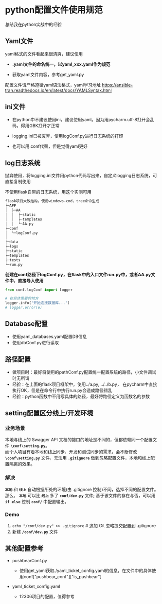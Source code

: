 # python配置文件使用规范

总结我在python实战中的经验

## Yaml文件

yaml格式的文件看起来很清爽，建议使用

- **.yaml文件的命名统一，以yaml_xxx.yaml作为规范**

- 获取yaml文件内容，参考get_yaml.py



配置文件请严格遵循yaml语法格式，yaml学习地址 https://ansible-tran.readthedocs.io/en/latest/docs/YAMLSyntax.html


## ini文件

- 在python中不建议使用ini，建议使用yaml。因为用pycharm.utf-8打开会乱码，得用GBK打开才正常

- logging.ini已被废弃，使用logConf.py进行日志系统的打印

- 也可以用.conf代替，但是觉得yaml更好


## log日志系统

抛弃使用，将logging.ini文件用python代码写出来，自定义logging日志系统，可直接复制使用

不使用flask自带的日志系统，用这个实测可用

```md
flask项目大致结构，使用windows-cmd，tree命令生成
├─APP
│  ├─AA
│  │  ├─static
│  │  ├─templates
│  │  └─AA.py
├─conf
│  └─logConf.py
│  
├─data
├─logs
├─static
├─templates
├─tests
└─run.py
```

**创建在conf路径下logConf.py，在flask中的入口文件run.py中，或者AA.py文件中，直接导入使用**
```python
from conf.logConf import logger

# 在具体需要的地方
logger.info('开始连接数据库...')
# logger.error(e)
```

## Database配置

- 使用yaml_databases.yaml配置DB信息
- 使用dbConf.py进行读取


## 路径配置

- 做项目时：最好将使用的pathConf.py配置统一配置系统的路径，小文件调试时无所谓
- 经验：在上面的flask项目框架中，使用../a.py, ../../b.py， 在pycharm中直接执行OK，但是在命令行中执行run.py会造成路径错乱
- 经验：python函数中不用写具体的路径，最好将路径定义为函数名的参数


## setting配置区分线上/开发环境

### 业务场景
本地与线上的 Swagger API 文档的接口的地址是不同的，但都依赖同一个配置文件 **`\conf\setting.py`**。<br>
而个人项目有着本地和线上同步，开发和测试同步的需求，会不断修改 **`\conf\setting.py`** 文件，无法用 **`.gitignore`** 做到忽略配置文件，本地和线上配置隔离的效果。 

### 解决
**`本地`** 和 **`线上`** 自动根据所处的环境(由 .gitignore 控制)不同，选择不同的配置文件。<br>
那么， **`本地`** 可以比 **`线上`** 多了 **`conf/dev.py`** 文件; 基于该文件的存在与否，可以用 **`if else`** 控制 **`conf/`** 中配置输出。

### Demo
1. `echo "/conf/dev.py" >> .gitignore` # 追加 Git 忽略提交配置到 .gitignore
2. 新建 **`/conf/dev.py`** 文件


## 其他配置参考

- pushbearConf.py 
  - 使用get_yaml获取./yaml_ticket_config.yaml的信息，在文件中的具体使用conf["pushbear_conf"]["is_pushbear"]

- yaml_ticket_config.yaml
  - 12306项目的配置，值得参考